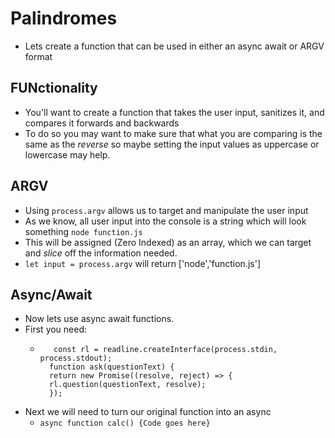 # Palindromes

- Lets create a function that can be used in either an async await or ARGV format

## FUNctionality

- You'll want to create a function that takes the user input, sanitizes it, and compares it forwards and backwards 
- To do so you may want to make sure that what you are comparing is the same as the *reverse* so maybe setting the input values as uppercase or lowercase may help.

## ARGV

- Using `process.argv` allows us to target and manipulate the user input
- As we know, all user input into the console is a string which will look something `node function.js`
- This will be assigned (Zero Indexed) as an array, which we can target and *slice* off the information needed.
- `let input = process.argv` will return ['node','function.js']


## Async/Await

- Now lets use async await functions.
- First you need:
    - ```const readline = require("readline");
         const rl = readline.createInterface(process.stdin, process.stdout);
        function ask(questionText) {
        return new Promise((resolve, reject) => {
        rl.question(questionText, resolve);
        });
         ```
- Next we will need to turn our original function into an async
    - `async function calc() {Code goes here}`